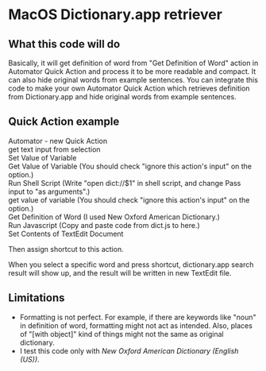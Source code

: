 # MacOS Dictionary.app retriever


## What this code will do
Basically, it will get definition of word from "Get Definition of Word" action in Automator Quick Action and process it to be more readable and compact. It can also hide original words from example sentences.
You can integrate this code to make your own Automator Quick Action which retrieves definition from Dictionary.app and hide original words from example sentences.


## Quick Action example
Automator - new Quick Action  
get text input from selection  
Set Value of Variable  
Get Value of Variable (You should check "ignore this action's input" on the option.)  
Run Shell Script (Write "open dict://$1" in shell script, and change Pass input to "as arguments".)  
get value of variable (You should check "ignore this action's input" on the option.)  
Get Definition of Word (I used New Oxford American Dictionary.)  
Run Javascript (Copy and paste code from dict.js to here.)  
Set Contents of TextEdit Document  
  
Then assign shortcut to this action.
  
When you select a specific word and press shortcut, dictionary.app search result will show up, and the result will be written in new TextEdit file.  

## Limitations
- Formatting is not perfect. For example, if there are keywords like "noun" in definition of word, formatting might not act as intended. Also, places of "[with object]" kind of things might not the same as original dictionary.
- I test this code only with *New Oxford American Dictionary (English (US))*.
